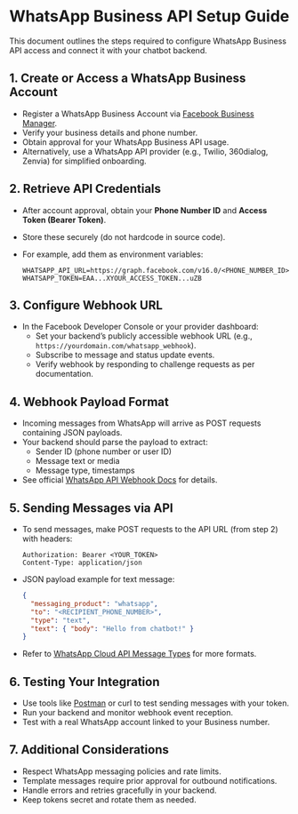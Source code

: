 

# WhatsApp Business API Setup Guide

This document outlines the steps required to configure WhatsApp Business API access and connect it with your chatbot backend.

## 1. Create or Access a WhatsApp Business Account

- Register a WhatsApp Business Account via [Facebook Business Manager](https://business.facebook.com/).
- Verify your business details and phone number.
- Obtain approval for your WhatsApp Business API usage.
- Alternatively, use a WhatsApp API provider (e.g., Twilio, 360dialog, Zenvia) for simplified onboarding.

## 2. Retrieve API Credentials

- After account approval, obtain your **Phone Number ID** and **Access Token (Bearer Token)**.
- Store these securely (do not hardcode in source code).
- For example, add them as environment variables:
  
  ```
  WHATSAPP_API_URL=https://graph.facebook.com/v16.0/<PHONE_NUMBER_ID>/messages
  WHATSAPP_TOKEN=EAA...XYOUR_ACCESS_TOKEN...uZB
  ```

## 3. Configure Webhook URL

- In the Facebook Developer Console or your provider dashboard:
  - Set your backend’s publicly accessible webhook URL (e.g., `https://yourdomain.com/whatsapp_webhook`).
  - Subscribe to message and status update events.
  - Verify webhook by responding to challenge requests as per documentation.

## 4. Webhook Payload Format

- Incoming messages from WhatsApp will arrive as POST requests containing JSON payloads.
- Your backend should parse the payload to extract:
  - Sender ID (phone number or user ID)
  - Message text or media
  - Message type, timestamps
- See official [WhatsApp API Webhook Docs](https://developers.facebook.com/docs/whatsapp/cloud-api/webhooks/reference/) for details.

## 5. Sending Messages via API

- To send messages, make POST requests to the API URL (from step 2) with headers:
  
  ```
  Authorization: Bearer <YOUR_TOKEN>
  Content-Type: application/json
  ```

- JSON payload example for text message:
  
  ```json
  {
    "messaging_product": "whatsapp",
    "to": "<RECIPIENT_PHONE_NUMBER>",
    "type": "text",
    "text": { "body": "Hello from chatbot!" }
  }
  ```

- Refer to [WhatsApp Cloud API Message Types](https://developers.facebook.com/docs/whatsapp/cloud-api/guides/send-message) for more formats.

## 6. Testing Your Integration

- Use tools like [Postman](https://www.postman.com/) or curl to test sending messages with your token.
- Run your backend and monitor webhook event reception.
- Test with a real WhatsApp account linked to your Business number.

## 7. Additional Considerations

- Respect WhatsApp messaging policies and rate limits.
- Template messages require prior approval for outbound notifications.
- Handle errors and retries gracefully in your backend.
- Keep tokens secret and rotate them as needed.


